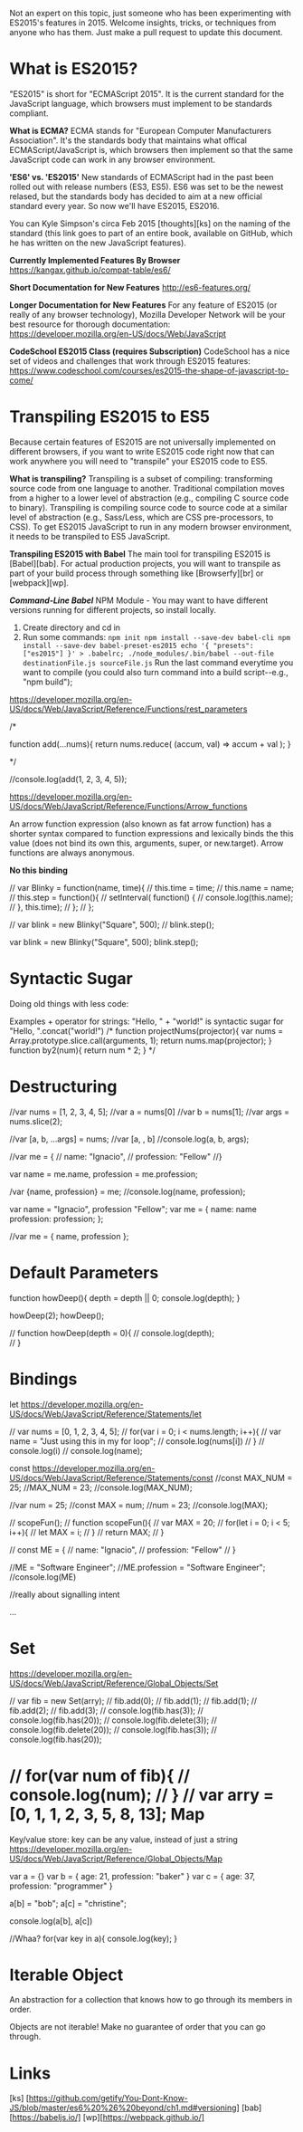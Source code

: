 Not an expert on this topic, just someone who has been experimenting with ES2015's features in 2015.  Welcome insights, tricks, or techniques from anyone who has them.  Just make a pull request to update this document.

What is ES2015?
===============
"ES2015" is short for "ECMAScript 2015".  It is the current standard for the JavaScript language, which browsers must implement to be standards compliant.

**What is ECMA?**
ECMA stands for "European Computer Manufacturers Association".  It's the standards body that maintains what offical ECMAScript/JavaScript is, which browsers then implement so that the same JavaScript code can work in any browser environment.

**'ES6' vs. 'ES2015'**
New standards of ECMAScript had in the past been rolled out with release numbers (ES3, ES5).   ES6 was set to be the newest relased, but the standards body has decided to aim at a new official standard every year.  So now we'll have ES2015, ES2016.

You can Kyle Simpson's circa Feb 2015 [thoughts][ks] on the naming of the standard (this link goes to part of an entire book, available on GitHub, which he has written on the new JavaScript features).

**Currently Implemented Features By Browser**
https://kangax.github.io/compat-table/es6/

**Short Documentation for New Features**
http://es6-features.org/

**Longer Documentation for New Features**
For any feature of ES2015 (or really of any browser technology), Mozilla Developer Network will be your best resource for thorough documentation:
https://developer.mozilla.org/en-US/docs/Web/JavaScript

**CodeSchool ES2015 Class (requires Subscription)**
CodeSchool has a nice set of videos and challenges that work through ES2015 features:
https://www.codeschool.com/courses/es2015-the-shape-of-javascript-to-come/

Transpiling ES2015 to ES5
=========================
Because certain features of ES2015 are not universally implemented on different browsers, if you want to write ES2015 code right now that can work anywhere you will need to "transpile" your ES2015 code to ES5.

**What is transpiling?**
Transpiling is a subset of compiling: transforming source code from one language to another.  Traditional compilation moves from a higher to a lower level of abstraction (e.g., compiling C source code to binary). Transpiling is compiling source code to source code at a similar level of abstraction (e.g., Sass/Less, which are CSS pre-processors, to CSS).  To get ES2015 JavaScript to run in any modern browser environment, it needs to be transpiled to ES5 JavaScript.

**Transpiling ES2015 with Babel**
The main tool for transpiling ES2015 is [Babel][bab].  For actual production projects, you will want to transpile as part of your build process through something like [Browserfy][br] or [webpack][wp].

***Command-Line Babel***
NPM Module
    - You may want to have different versions running for different projects, so install locally.

1. Create directory and cd in
2. Run some commands: 
    `
    npm init
    npm install --save-dev babel-cli
    npm install --save-dev babel-preset-es2015
    echo '{ "presets": ["es2015"] }' > .babelrc;
    ./node_modules/.bin/babel --out-file destinationFile.js sourceFile.js
    `
Run the last command everytime you want to compile (you could also turn command into a build script--e.g., "npm build");

https://developer.mozilla.org/en-US/docs/Web/JavaScript/Reference/Functions/rest_parameters

/*

function add(...nums){
    return nums.reduce( (accum, val) => accum + val );
}

*/


//console.log(add(1, 2, 3, 4, 5));

https://developer.mozilla.org/en-US/docs/Web/JavaScript/Reference/Functions/Arrow_functions

An arrow function expression (also known as fat arrow function) has a shorter syntax compared to function expressions and lexically binds the this value (does not bind its own this, arguments, super, or new.target). Arrow functions are always anonymous.

**No this binding**

// var Blinky = function(name, time){
//     this.time = time;
//     this.name = name;
//     this.step = function(){
//         setInterval( function() { 
//             console.log(this.name);
//         }, this.time);
//     };
// };

// var blink = new Blinky("Square", 500);
// blink.step();

var blink = new Blinky("Square", 500);
blink.step();

Syntactic Sugar
===============
Doing old things with less code: 

Examples + operator for strings:
        "Hello, " + "world!" is syntactic sugar for "Hello, ".concat("world!")
/*
function projectNums(projector){
    var nums = Array.prototype.slice.call(arguments, 1);
    return nums.map(projector);
}
function by2(num){
    return num * 2;
}
*/

Destructuring
=============
//var nums = [1, 2, 3, 4, 5];
//var a = nums[0]
//var b = nums[1];
//var args = nums.slice(2);

//var [a, b, ...args] = nums;
//var [a, , b]
//console.log(a, b, args);

//var me = {
//    name: "Ignacio",
//    profession: "Fellow"
//}

var name = me.name, profession = me.profession;

/var {name, profession} = me;
//console.log(name, profession);

var name = "Ignacio", profession "Fellow";
var me = {
    name: name
    profession: profession;
};

//var me = { name, profession };

Default Parameters
==================
function howDeep(){
    depth = depth || 0;
    console.log(depth);
}

howDeep(2);
howDeep();

// function howDeep(depth = 0){
//     console.log(depth);  
// }

Bindings
========
let
https://developer.mozilla.org/en-US/docs/Web/JavaScript/Reference/Statements/let

// var nums = [0, 1, 2, 3, 4, 5];
// for(var i = 0; i < nums.length; i++){
//     var name = "Just using this in my for loop";
//     console.log(nums[i])
// }
// console.log(i)
// console.log(name);

const
https://developer.mozilla.org/en-US/docs/Web/JavaScript/Reference/Statements/const
//const MAX_NUM = 25;
//MAX_NUM = 23;
//console.log(MAX_NUM);

//var num = 25;
//const MAX = num;
//num = 23;
//console.log(MAX);

// scopeFun();
// function scopeFun(){
//     var MAX = 20;
//     for(let i = 0; i < 5; i++){
//         let MAX = i;
//     }
//     return MAX;
// }


// const ME = {
//     name: "Ignacio",
//     profession: "Fellow"
// }

//ME = "Software Engineer";
//ME.profession = "Software Engineer";
//console.log(ME)

//really about signalling intent

...

Set
===
https://developer.mozilla.org/en-US/docs/Web/JavaScript/Reference/Global_Objects/Set

// var fib = new Set(arry);
// fib.add(0);
// fib.add(1);
// fib.add(1);
// fib.add(2);
// fib.add(3);
// console.log(fib.has(3));
// console.log(fib.has(20));
// console.log(fib.delete(3));
// console.log(fib.delete(20));
// console.log(fib.has(3));
// console.log(fib.has(20));

// for(var num of fib){
//     console.log(num);
// }
// var arry = [0, 1, 1, 2, 3, 5, 8, 13];
Map
===
Key/value store: key can be any value, instead of just a string
https://developer.mozilla.org/en-US/docs/Web/JavaScript/Reference/Global_Objects/Map

var a = {}
var b = {
    age: 21,
    profession: "baker"
}
var c = {
    age: 37,
    profession: "programmer"
}

a[b] = "bob";
a[c] = "christine";

console.log(a[b], a[c])

//Whaa?
for(var key in a){
    console.log(key);
}


Iterable Object
===============
An abstraction for a collection that knows how to go through its members in order.

Objects are not iterable!  Make no guarantee of order that you can go through.

Links
=====
[ks] [https://github.com/getify/You-Dont-Know-JS/blob/master/es6%20%26%20beyond/ch1.md#versioning]
[bab][https://babeljs.io/]
[wp][https://webpack.github.io/]
